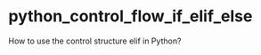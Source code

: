 python_control_flow_if_elif_else
================================

How to use the control structure elif in Python?
